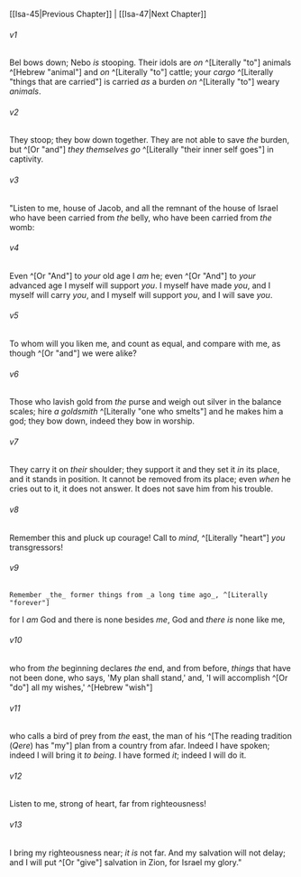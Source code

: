 ﻿---
aliases:
  - Isaiah 46
---

[[Isa-45|Previous Chapter]] | [[Isa-47|Next Chapter]]

###### v1
Bel bows down;
Nebo _is_ stooping.
Their idols are _on_ ^[Literally "to"] animals ^[Hebrew "animal"] and _on_ ^[Literally "to"] cattle;
your _cargo_ ^[Literally "things that are carried"] is carried _as_ a burden _on_ ^[Literally "to"] weary _animals_.

###### v2
They stoop;
they bow down together.
They are not able to save _the_ burden,
but ^[Or "and"] _they themselves go_ ^[Literally "their inner self goes"] in captivity.

###### v3
"Listen to me, house of Jacob,
and all the remnant of the house of Israel
who have been carried from _the_ belly,
who have been carried from _the_ womb:

###### v4
Even ^[Or "And"] to _your_ old age I _am_ he;
even ^[Or "And"] to _your_ advanced age I myself will support _you_.
I myself have made _you_,
and I myself will carry _you_,
and I myself will support _you_,
and I will save _you_.

###### v5
To whom will you liken me,
and count as equal,
and compare with me,
as though ^[Or "and"] we were alike?

###### v6
Those who lavish gold from _the_ purse
and weigh out silver in the balance scales;
hire _a goldsmith_ ^[Literally "one who smelts"]
and he makes him a god;
they bow down,
indeed they bow in worship.

###### v7
They carry it on _their_ shoulder;
they support it and they set it _in_ its place,
and it stands in position.
It cannot be removed from its place;
even _when_ he cries out to it, it does not answer.
It does not save him from his trouble.

###### v8
Remember this and pluck up courage!
Call to _mind_, ^[Literally "heart"] _you_ transgressors!

###### v9
    Remember _the_ former things from _a long time ago_, ^[Literally "forever"]
for I _am_ God and there is none besides _me_,
God and _there is_ none like me,

###### v10
who from _the_ beginning declares _the_ end,
and from before, _things_ that have not been done,
who says, 'My plan shall stand,'
and, 'I will accomplish ^[Or "do"] all my wishes,' ^[Hebrew "wish"]

###### v11
who calls a bird of prey from _the_ east,
the man of his ^[The reading tradition (_Qere_) has "my"] plan from a country from afar.
Indeed I have spoken; indeed I will bring it _to being_.
I have formed _it_; indeed I will do it.

###### v12
Listen to me, strong of heart,
far from righteousness!

###### v13
I bring my righteousness near; _it is_ not far.
And my salvation will not delay;
and I will put ^[Or "give"] salvation in Zion,
for Israel my glory."